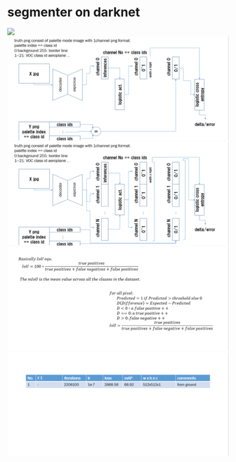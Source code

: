 # segmenter on darknet  

![](files/Absract.png)  
![](files/floa_1class.png)  
![](files/flow_Nclass.png)  
![](files/formula.png)  
![](files/result.png)  
